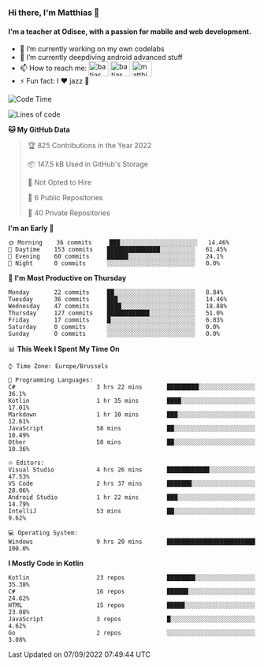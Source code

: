### Hi there, I'm Matthias 👋

#### I'm a teacher at Odisee, with a passion for mobile and web development.

- 🔭 I’m currently working on my own codelabs
- 🌱 I’m currently deepdiving android advanced stuff
- 📫 How to reach me: <a href="https://dev.to/batjas" target="_blank"><img align="center" src="https://raw.githubusercontent.com/rahuldkjain/github-profile-readme-generator/master/src/images/icons/Social/devto.svg" alt="batjas" height="30" width="40" /></a>
<a href="https://twitter.com/batjas" target="_blank"><img align="center" src="https://raw.githubusercontent.com/rahuldkjain/github-profile-readme-generator/master/src/images/icons/Social/twitter.svg" alt="batjas" height="30" width="40" /></a>
<a href="https://linkedin.com/in/matthiasdruwé" target="_blank"><img align="center" src="https://raw.githubusercontent.com/rahuldkjain/github-profile-readme-generator/master/src/images/icons/Social/linked-in-alt.svg" alt="matthiasdruwé" height="30" width="40" /></a>
- ⚡ Fun fact: I ❤ jazz 🎷


<!--START_SECTION:waka-->
![Code Time](http://img.shields.io/badge/Code%20Time-393%20hrs%208%20mins-blue)

![Lines of code](https://img.shields.io/badge/From%20Hello%20World%20I%27ve%20Written-229%20Thousand%20lines%20of%20code-blue)

**🐱 My GitHub Data** 

> 🏆 825 Contributions in the Year 2022
 > 
> 📦 147.5 kB Used in GitHub's Storage 
 > 
> 🚫 Not Opted to Hire
 > 
> 📜 6 Public Repositories 
 > 
> 🔑 40 Private Repositories  
 > 
**I'm an Early 🐤** 

```text
🌞 Morning    36 commits     ███░░░░░░░░░░░░░░░░░░░░░░   14.46% 
🌆 Daytime    153 commits    ███████████████░░░░░░░░░░   61.45% 
🌃 Evening    60 commits     ██████░░░░░░░░░░░░░░░░░░░   24.1% 
🌙 Night      0 commits      ░░░░░░░░░░░░░░░░░░░░░░░░░   0.0%

```
📅 **I'm Most Productive on Thursday** 

```text
Monday       22 commits     ██░░░░░░░░░░░░░░░░░░░░░░░   8.84% 
Tuesday      36 commits     ███░░░░░░░░░░░░░░░░░░░░░░   14.46% 
Wednesday    47 commits     ████░░░░░░░░░░░░░░░░░░░░░   18.88% 
Thursday     127 commits    ████████████░░░░░░░░░░░░░   51.0% 
Friday       17 commits     █░░░░░░░░░░░░░░░░░░░░░░░░   6.83% 
Saturday     0 commits      ░░░░░░░░░░░░░░░░░░░░░░░░░   0.0% 
Sunday       0 commits      ░░░░░░░░░░░░░░░░░░░░░░░░░   0.0%

```


📊 **This Week I Spent My Time On** 

```text
⌚︎ Time Zone: Europe/Brussels

💬 Programming Languages: 
C#                       3 hrs 22 mins       █████████░░░░░░░░░░░░░░░░   36.1% 
Kotlin                   1 hr 35 mins        ████░░░░░░░░░░░░░░░░░░░░░   17.01% 
Markdown                 1 hr 10 mins        ███░░░░░░░░░░░░░░░░░░░░░░   12.61% 
JavaScript               58 mins             ██░░░░░░░░░░░░░░░░░░░░░░░   10.49% 
Other                    58 mins             ██░░░░░░░░░░░░░░░░░░░░░░░   10.36%

🔥 Editors: 
Visual Studio            4 hrs 26 mins       ████████████░░░░░░░░░░░░░   47.53% 
VS Code                  2 hrs 37 mins       ███████░░░░░░░░░░░░░░░░░░   28.06% 
Android Studio           1 hr 22 mins        ███░░░░░░░░░░░░░░░░░░░░░░   14.79% 
IntelliJ                 53 mins             ██░░░░░░░░░░░░░░░░░░░░░░░   9.62%

💻 Operating System: 
Windows                  9 hrs 20 mins       █████████████████████████   100.0%

```

**I Mostly Code in Kotlin** 

```text
Kotlin                   23 repos            ████████░░░░░░░░░░░░░░░░░   35.38% 
C#                       16 repos            ██████░░░░░░░░░░░░░░░░░░░   24.62% 
HTML                     15 repos            █████░░░░░░░░░░░░░░░░░░░░   23.08% 
JavaScript               3 repos             █░░░░░░░░░░░░░░░░░░░░░░░░   4.62% 
Go                       2 repos             ░░░░░░░░░░░░░░░░░░░░░░░░░   3.08%

```



 Last Updated on 07/09/2022 07:49:44 UTC
<!--END_SECTION:waka-->
